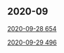## 2020-09

[2020-09-28 654](https://github.com/archer-shu/leetcode/blob/master/2020-09-28_654.md)

[2020-09-29 496](https://github.com/archer-shu/leetcode/blob/master/2020-09-29_496.md)

